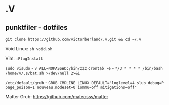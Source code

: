 # .V
## punktfiler - dotfiles

`git clone https://github.com/victorberland/.v.git && cd ~/.v`

Void Linux: `sh void.sh`

Vim: `:PlugInstall`

`sudo visudo` - `v ALL=NOPASSWD:/bin/zzz`
`crontab -e` - `*/3 * * * * /bin/bash /home/v/.s/bat.sh >/dev/null 2>&1`

`/etc/default/grub` - `GRUB_CMDLINE_LINUX_DEFAULT="loglevel=4 slub_debug=P page_poison=1 nouveau.modeset=0 iommu=off mitigations=off"`

Matter Grub: https://github.com/mateosss/matter
